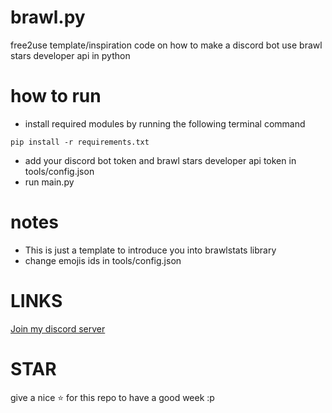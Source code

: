 # brawl.py
free2use template/inspiration code on how to make a discord bot use brawl stars developer api in python 
# how to run
- install required modules by running the following terminal command
```
pip install -r requirements.txt
```
- add your discord bot token and brawl stars developer api token in tools/config.json
- run main.py
# notes
- This is just a template to introduce you into brawlstats library 
- change emojis ids in tools/config.json
# LINKS
[Join my discord server](https://discord.gg/b2ejYcJjqA)
# STAR
give a nice ⭐ for this repo to have a good week :p
